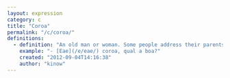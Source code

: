 ```yaml
---
layout: expression
category: c
title: "Coroa"
permalink: "/c/coroa/"
definitions:
  - definition: "An old man or woman. Some people address their parents this way."
    example: "- [Eae](/e/eae/) coroa, qual a boa?"
    created: "2012-09-04T14:16:38"
    author: "kinow"
---
```

